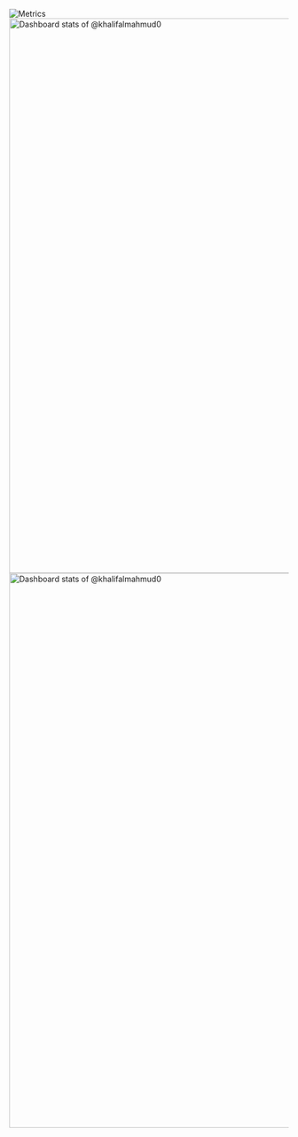 ![Metrics](https://metrics.lecoq.io/khalifalmahmud0?template=classic&base=header%2C%20activity%2C%20community%2C%20repositories%2C%20metadata&base.indepth=false&base.hireable=false&base.skip=false&config.timezone=Asia%2FDhaka&config.display=large)
<picture>
    <source media="(prefers-color-scheme: dark)" srcset="https://next.ossinsight.io/widgets/official/compose-user-dashboard-stats/thumbnail.png?user_id=31877641&image_size=auto&color_scheme=dark" width="1000" height="auto">
    <img alt="Dashboard stats of @khalifalmahmud0" src="https://next.ossinsight.io/widgets/official/compose-user-dashboard-stats/thumbnail.png?user_id=31877641&image_size=auto&color_scheme=light" width="1000" height="auto">
  </picture>
<picture>
    <source media="(prefers-color-scheme: dark)" srcset="https://myreadme.vercel.app/api/embed/khalifalmahmud0?panels=userstatistics,toprepositories,toplanguages" width="1000" height="auto">
    <img alt="Dashboard stats of @khalifalmahmud0" src="https://myreadme.vercel.app/api/embed/khalifalmahmud0?panels=userstatistics,toprepositories,toplanguages" width="1000" height="auto">
  </picture>

